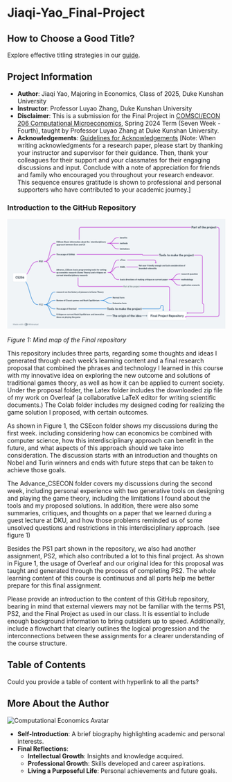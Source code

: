 # Jiaqi-Yao_Final-Project

## How to Choose a Good Title? 
Explore effective titling strategies in our [guide](https://www.nature.com/articles/s41562-021-01152-2).

## Project Information
- **Author**: Jiaqi Yao, Majoring in Economics, Class of 2025, Duke Kunshan University
- **Instructor**: Professor Luyao Zhang, Duke Kunshan University
- **Disclaimer**: This is a submission for the Final Project in [COMSCI/ECON 206 Computational Microeconomics](https://ms.pubpub.org/), Spring 2024 Term (Seven Week - Fourth), taught by Professor Luyao Zhang at Duke Kunshan University.
- **Acknowledgements**: [Guidelines for Acknowledgements](https://www.scribbr.co.uk/thesis-dissertation/acknowledgements/)
  [Note: When writing acknowledgments for a research paper, please start by thanking your instructor and supervisor for their guidance. Then, thank your colleagues for their support and your classmates for their engaging discussions and input. Conclude with a note of appreciation for friends and family who encouraged you throughout your research endeavor. This sequence ensures gratitude is shown to professional and personal supporters who have contributed to your academic journey.]

### Introduction to the GitHub Repository

![MINDMAP](Graph/MINDMAP.png)

*Figure 1: Mind map of the Final repository*

This repository includes three parts, regarding some thoughts and ideas I generated through each week’s learning content and a final research proposal that combined the phrases and technology I learned in this course with my innovative idea on exploring the new outcome and solutions of traditional games theory, as well as how it can be applied to current society. 
Under the proposal folder, the Latex folder includes the downloaded zip file of my work on Overleaf (a collaborative LaTeX editor for writing scientific documents.) The Colab folder includes my designed coding for realizing the game solution I proposed, with certain outcomes.

As shown in Figure 1, the CSEcon folder shows my discussions during the first week. including considering how can economics be combined with computer science, how this interdisciplinary approach can benefit in the future, and what aspects of this approach should we take into consideration. The discussion starts with an introduction and thoughts on Nobel and Turin winners and ends with future steps that can be taken to achieve those goals.

The Advance_CSECON folder covers my discussions during the second week, including personal experience with two generative tools on designing and playing the game theory, including the limitations I found about the tools and my proposed solutions. In addition, there were also some summaries, critiques, and thoughts on a paper that we learned during a guest lecture at DKU, and how those problems reminded us of some unsolved questions and restrictions in this interdisciplinary approach. (see figure 1)

Besides the PS1 part shown in the repository, we also had another assignment, PS2, which also contributed a lot to this final project. As shown in Figure 1, the usage of Overleaf and our original idea for this proposal was taught and generated through the process of completing PS2. The whole learning content of this course is continuous and all parts help me better prepare for this final assignment.


Please provide an introduction to the content of this GitHub repository, bearing in mind that external viewers may not be familiar with the terms PS1, PS2, and the Final Project as used in our class. It is essential to include enough background information to bring outsiders up to speed. Additionally, include a flowchart that clearly outlines the logical progression and the interconnections between these assignments for a clearer understanding of the course structure.

## Table of Contents
Could you provide a table of content with hyperlink to all the parts? 

## More About the Author
![Computational Economics Avatar](Graphs/Jiaqi.webp)
- **Self-Introduction**: A brief biography highlighting academic and personal interests.
- **Final Reflections**: 
  - **Intellectual Growth**: Insights and knowledge acquired.
  - **Professional Growth**: Skills developed and career aspirations.
  - **Living a Purposeful Life**: Personal achievements and future goals.
